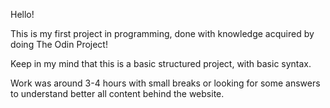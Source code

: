 Hello!

This is my first project in programming, done with knowledge acquired by doing The Odin Project!

Keep in my mind that this is a basic structured project, with basic syntax.

Work was around 3-4 hours with small breaks or looking for some answers to understand better all content behind the website.

